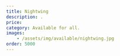 ```yaml
---
title: Nightwing
description: .
price: 
category: Available for all.
images: 
    - /assets/img/available/nightwing.jpg
order: 5000
---
```

